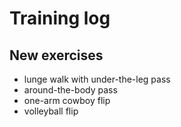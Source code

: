 # Training log

## New exercises

- lunge walk with under-the-leg pass
- around-the-body pass
- one-arm cowboy flip
- volleyball flip

